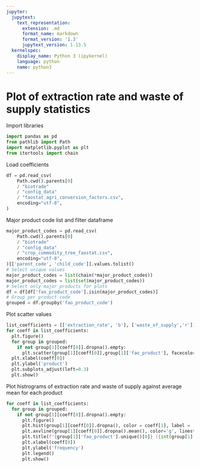 ```yaml
---
jupyter:
  jupytext:
    text_representation:
      extension: .md
      format_name: markdown
      format_version: '1.3'
      jupytext_version: 1.13.5
  kernelspec:
    display_name: Python 3 (ipykernel)
    language: python
    name: python3
---
```


# Plot of extraction rate and waste of supply statistics
Import libraries

```python
import pandas as pd
from pathlib import Path
import matplotlib.pyplot as plt
from itertools import chain
```

Load coefficients

```python
df = pd.read_csv(
    Path.cwd().parents[0]
    / "biotrade"
    / "config_data"
    / "faostat_agri_conversion_factors.csv",
    encoding="utf-8",
)
```

Major product code list and filter dataframe

```python
major_product_codes = pd.read_csv(
    Path.cwd().parents[0]
    / "biotrade"
    / "config_data"
    / "crop_commodity_tree_faostat.csv",
    encoding="utf-8",
)[['parent_code', 'child_code']].values.tolist()
# Select unique values
major_product_codes = list(chain(*major_product_codes))
major_product_codes = list(set(major_product_codes))
# Select only major products for plots
df = df[df['fao_product_code'].isin(major_product_codes)]
# Group per product code
grouped = df.groupby('fao_product_code')
```

Plot scatter values

```python
list_coefficients = [['extraction_rate', 'b'], ['waste_of_supply','r']]
for coeff in list_coefficients:
  plt.figure()
  for group in grouped:
    if not group[1][coeff[0]].dropna().empty:
      plt.scatter(group[1][coeff[0]],group[1]['fao_product'], facecolors='none', edgecolors=coeff[1])
  plt.xlabel(coeff[0])
  plt.ylabel('product')
  plt.subplots_adjust(left=0.3)
  plt.show()
```

Plot histrograms of extraction rate and waste of supply against average mean for each product

```python
for coeff in list_coefficients:
  for group in grouped:
    if not group[1][coeff[0]].dropna().empty:
      plt.figure()
      plt.hist(group[1][coeff[0]].dropna(), color = coeff[1], label = 'data')
      plt.axvline(group[1][coeff[0]].dropna().mean(), color='g', linestyle='solid', linewidth=2, label = 'average mean')
      plt.title(f"{group[1]['fao_product'].unique()[0]} ({int(group[1]['fao_product_code'].unique()[0])})")
      plt.xlabel(coeff[0])
      plt.ylabel('frequency')
      plt.legend()
      plt.show()
```
